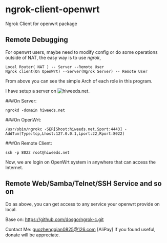 # ngrok-client-openwrt
Ngrok Client for openwrt package

Remote Debugging
---
For openwrt users, maybe need to modify config or do some operations outside of NAT,
the easy way is to use *ngrok*, 

	Local Router( NAT ) -- Server --Remote User
	Ngrok client(On OpenWrt) --Server(Ngrok Server) -- Remote User
	
From above you can see the simple Arch of each role in this program.

I have setup a server on ![hiweeds.net](hiweeds.net).

###On Server:
	
	ngrokd -domain hiweeds.net
	
###On OpenWrt:
	
	/usr/sbin/ngrokc -SER[Shost:hiweeds.net,Sport:4443] -AddTun[Type:tcp,Lhost:127.0.0.1,Lport:22,Rport:8022]
	
###On Remote Client:

	ssh -p 8022 root@hiweeds.net
	
Now, we are login on OpenWrt system in anywhere that can access the Internet.

Remote Web/Samba/Telnet/SSH Service and so on
---

Do as above, you can get access to any service your openwrt provide on local.


Base on: https://github.com/dosgo/ngrok-c.git

Contact Me: guozhengqian0825@126.com [AliPay]
If you found useful, donate will be appreciate. 

